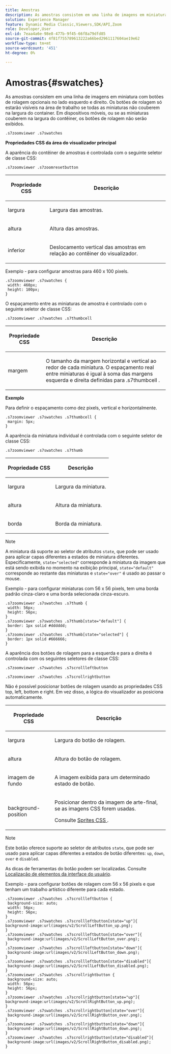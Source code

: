 ```yaml
---
title: Amostras
description: As amostras consistem em uma linha de imagens em miniatura com botões de rolagem opcionais no lado esquerdo e direito. Os botões de rolagem só estarão visíveis na área de trabalho se todas as miniaturas não couberem na largura do container. Em dispositivos móveis, ou se as miniaturas couberem na largura do contêiner, os botões de rolagem não serão exibidos.
solution: Experience Manager
feature: Dynamic Media Classic,Viewers,SDK/API,Zoom
role: Developer,User
exl-id: 7eaa4a6e-98e8-477b-9f45-66f8a79dfd85
source-git-commit: 4f81f755789613222a66bed2961117604ae19e62
workflow-type: tm+mt
source-wordcount: '451'
ht-degree: 0%

---
```


# Amostras{#swatches}

As amostras consistem em uma linha de imagens em miniatura com botões de rolagem opcionais no lado esquerdo e direito. Os botões de rolagem só estarão visíveis na área de trabalho se todas as miniaturas não couberem na largura do container. Em dispositivos móveis, ou se as miniaturas couberem na largura do contêiner, os botões de rolagem não serão exibidos.

`.s7zoomviewer .s7swatches`

<!--<a id="section_061E550C1C1D4DB2BD663A898895B38C"></a>-->

**Propriedades CSS da área do visualizador principal**

A aparência do contêiner de amostras é controlada com o seguinte seletor de classe CSS:

```
.s7zoomviewer .s7zoomresetbutton
```

<table id="table_94EE3F5BBE4547C0B4943471CEE7EDE4"> 
 <thead> 
  <tr> 
   <th colname="col1" class="entry"> <p> Propriedade CSS </p> </th> 
   <th colname="col2" class="entry"> <p>Descrição </p> </th> 
  </tr> 
 </thead>
 <tbody> 
  <tr> 
   <td colname="col1"> <p> <span class="codeph"> largura </span> </p> </td> 
   <td colname="col2"> <p>Largura das amostras. </p> </td> 
  </tr> 
  <tr> 
   <td colname="col1"> <p> <span class="codeph"> altura </span> </p> </td> 
   <td colname="col2"> <p>Altura das amostras. </p> </td> 
  </tr> 
  <tr> 
   <td colname="col1"> <p> <span class="codeph"> </span> inferior </p> </td> 
   <td colname="col2"> <p>Deslocamento vertical das amostras em relação ao contêiner do visualizador. </p> </td> 
  </tr> 
 </tbody> 
</table>

Exemplo - para configurar amostras para 460 x 100 pixels.

```
.s7zoomviewer .s7swatches { 
 width: 460px; 
 height: 100px;  
}
```

O espaçamento entre as miniaturas de amostra é controlado com o seguinte seletor de classe CSS:

`.s7zoomviewer .s7swatches .s7thumbcell`

<table id="table_565B354FEA814804A0BE3978E1242110"> 
 <thead> 
  <tr> 
   <th colname="col1" class="entry"> <p> Propriedade CSS </p> </th> 
   <th colname="col2" class="entry"> <p>Descrição </p> </th> 
  </tr> 
 </thead>
 <tbody> 
  <tr> 
   <td colname="col1"> <p> <span class="codeph"> margem </span> </p> </td> 
   <td colname="col2"> <p> O tamanho da margem horizontal e vertical ao redor de cada miniatura. O espaçamento real entre miniaturas é igual à soma das margens esquerda e direita definidas para <span class="codeph"> .s7thumbcell </span>. </p> </td> 
  </tr> 
 </tbody> 
</table>

**Exemplo**

Para definir o espaçamento como dez pixels, vertical e horizontalmente.

```
.s7zoomviewer .s7swatches .s7thumbcell { 
 margin: 5px; 
}
```

A aparência da miniatura individual é controlada com o seguinte seletor de classe CSS:

`.s7zoomviewer .s7swatches .s7thumb`

<table id="table_09B6E232FB94417392D101A7A653BE54"> 
 <thead> 
  <tr> 
   <th colname="col1" class="entry"> <p> Propriedade CSS </p> </th> 
   <th colname="col2" class="entry"> <p>Descrição </p> </th> 
  </tr> 
 </thead>
 <tbody> 
  <tr> 
   <td colname="col1"> <p> <span class="codeph"> largura </span> </p> </td> 
   <td colname="col2"> <p>Largura da miniatura. </p> </td> 
  </tr> 
  <tr> 
   <td colname="col1"> <p> <span class="codeph"> altura </span> </p> </td> 
   <td colname="col2"> <p>Altura da miniatura. </p> </td> 
  </tr> 
  <tr> 
   <td colname="col1"> <p> <span class="codeph"> borda </span> </p> </td> 
   <td colname="col2"> <p>Borda da miniatura. </p> </td> 
  </tr> 
 </tbody> 
</table>

>[!NOTE]
>
>A miniatura dá suporte ao seletor de atributos `state`, que pode ser usado para aplicar capas diferentes a estados de miniatura diferentes. Especificamente, `state="selected"` corresponde à miniatura da imagem que está sendo exibida no momento na exibição principal, `state="default"` corresponde ao restante das miniaturas e `state="over"` é usado ao passar o mouse.

Exemplo - para configurar miniaturas com 56 x 56 pixels, tem uma borda padrão cinza-claro e uma borda selecionada cinza-escuro.

```
.s7zoomviewer .s7swatches .s7thumb { 
 width: 56px; 
 height: 56px;  
} 
.s7zoomviewer .s7swatches .s7thumb[state="default"] { 
 border: 1px solid #dddddd; 
} 
.s7zoomviewer .s7swatches .s7thumb[state="selected"] { 
 border: 1px solid #666666; 
}
```

A aparência dos botões de rolagem para a esquerda e para a direita é controlada com os seguintes seletores de classe CSS:

`.s7zoomviewer .s7swatches .s7scrollleftbutton`

`.s7zoomviewer .s7swatches .s7scrollrightbutton`

Não é possível posicionar botões de rolagem usando as propriedades CSS top, left, bottom e right. Em vez disso, a lógica do visualizador as posiciona automaticamente.

<table id="table_A5663C4AAC4446168CAD8DBA2894BB9C"> 
 <thead> 
  <tr> 
   <th colname="col1" class="entry"> <p> Propriedade CSS </p> </th> 
   <th colname="col2" class="entry"> <p>Descrição </p> </th> 
  </tr> 
 </thead>
 <tbody> 
  <tr> 
   <td colname="col1"> <p> <span class="codeph"> largura </span> </p> </td> 
   <td colname="col2"> <p>Largura do botão de rolagem. </p> </td> 
  </tr> 
  <tr> 
   <td colname="col1"> <p> <span class="codeph"> altura </span> </p> </td> 
   <td colname="col2"> <p>Altura do botão de rolagem. </p> </td> 
  </tr> 
  <tr> 
   <td colname="col1"> <p> <span class="codeph"> imagem de fundo </span> </p> </td> 
   <td colname="col2"> <p>A imagem exibida para um determinado estado de botão. </p> </td> 
  </tr> 
  <tr> 
   <td colname="col1"> <p> <span class="codeph"> background-position </span> </p> </td> 
   <td colname="col2"> <p> Posicionar dentro da imagem de arte-final, se as imagens CSS forem usadas. </p> <p>Consulte <a href="../../../c-html5-s7-aem-asset-viewers/c-html5-flyout-viewer-20-about/c-html5-flyout-viewer-20-customizingviewer/c-html5-flyout-viewer-20-customizingviewer.md#section-0711ece44a4740168cfd7624c9010bd1" format="dita" scope="local"> Sprites CSS </a>. </p> </td> 
  </tr> 
 </tbody> 
</table>

>[!NOTE]
>
>Este botão oferece suporte ao seletor de atributos `state`, que pode ser usado para aplicar capas diferentes a estados de botão diferentes: `up`, `down`, `over` e `disabled`.

As dicas de ferramentas do botão podem ser localizadas. Consulte [Localização de elementos da interface do usuário](../../../c-html5-s7-aem-asset-viewers/c-html5-20-zoom-viewer-about/c-html5-20-zoom-viewer-localization.md#concept-cbfc39344c494eb7b9f6a272cff0cc74).

Exemplo - para configurar botões de rolagem com 56 x 56 pixels e que tenham um trabalho artístico diferente para cada estado.

```
.s7zoomviewer .s7swatches .s7scrollleftbutton { 
 background-size: auto; 
 width: 56px; 
 height: 56px; 
} 
.s7zoomviewer .s7swatches .s7scrollleftbutton[state="up"]{ 
background-image:url(images/v2/ScrollLeftButton_up.png); 
} 
.s7zoomviewer .s7swatches .s7scrollleftbutton[state="over"]{ 
 background-image:url(images/v2/ScrollLeftButton_over.png); 
} 
.s7zoomviewer .s7swatches .s7scrollleftbutton[state="down"]{ 
 background-image:url(images/v2/ScrollLeftButton_down.png); 
} 
.s7zoomviewer .s7swatches .s7scrollleftbutton[state="disabled"]{ 
 background-image:url(images/v2/ScrollLeftButton_disabled.png); 
} 
.s7zoomviewer .s7swatches .s7scrollrightbutton { 
 background-size: auto; 
 width: 56px; 
 height: 56px; 
} 
.s7zoomviewer .s7swatches .s7scrollrightbutton[state="up"]{ 
background-image:url(images/v2/ScrollRightButton_up.png); 
} 
.s7zoomviewer .s7swatches .s7scrollrightbutton[state="over"]{ 
 background-image:url(images/v2/ScrollRightButton_over.png); 
} 
.s7zoomviewer .s7swatches .s7scrollrightbutton[state="down"]{ 
 background-image:url(images/v2/ScrollRightButton_down.png); 
} 
.s7zoomviewer .s7swatches .s7scrollrightbutton[state="disabled"]{ 
 background-image:url(images/v2/ScrollRightButton_disabled.png); 
}
```
